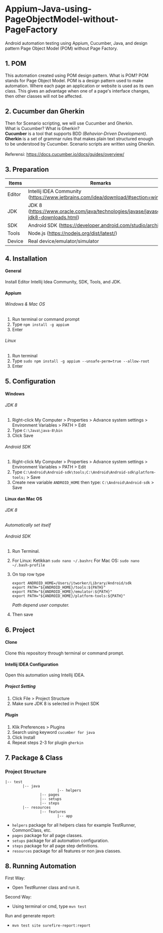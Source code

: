 # Appium-Java-using-PageObjectModel-without-PageFactory
Android automation testing using Appium, Cucumber, Java, and design pattern Page Object Model (POM) without Page Factory.

## 1. POM

This automation created using POM design pattern. What is POM? POM stands for Page Object Model. POM is a design pattern used to make automation. Where each page an application or website is used as its own class. This gives an advantage when one of a page's interface changes, then other classes will not be affected. 

## 2. Cucumber dan Gherkin

Then for Scenario scripting, we will use Cucumber and Gherkin.<br/>
What is Cucumber? What is Gherkin?<br/>
**Cucumber** is a tool that supports BDD *(Behavior-Driven Development)*.<br/>
**Gherkin** is a set of grammar rules that makes plain text structured enough to be understood by Cucumber. Scenario scripts are written using Gherkin.<br/><br/>Referensi: https://docs.cucumber.io/docs/guides/overview/

## 3. Preparation

| Items        | Remarks                                                         |
| ------------ | ------------------------------------------------------------ |
| Editor       | Intellij IDEA Community (https://www.jetbrains.com/idea/download/#section=windows) |
| JDK          | JDK 8 (https://www.oracle.com/java/technologies/javase/javase-jdk8-downloads.html) |
| SDK          | Android SDK (https://developer.android.com/studio/archive)   |
| Tools        | Node.js (https://nodejs.org/dist/latest/)                    |
| Device       | Real device/emulator/simulator                                      |

## 4. Installation

#### General

Install Editor Intellij Idea Community, SDK, Tools, and JDK.

#### Appium

###### Windows & Mac OS

1. Run terminal or command prompt
2. Type ```npm install -g appium``` 
3. Enter

###### Linux

1. Run terminal
2. Type ```sudo npm install -g appium --unsafe-perm=true --allow-root``` 
3. Enter

## 5. Configuration

#### Windows

###### JDK 8

1. Right-click My Computer > Properties > Advance system settings > Environment Variables > PATH > Edit 
2. Type `C:\Java\java-8\bin` 
3. Click Save

###### Android SDK

1. Right-click My Computer > Properties > Advance system settings > Environment Variables > PATH > Edit
2. Type ```C:\Android\Android-sdk\tools;C:\Android\Android-sdk\platform-tools;``` > Save
3. Create new variable  ```ANDROID_HOME``` then type: ```C:\Android\Android-sdk``` > Save

#### Linux dan Mac OS

###### JDK 8

*Automatically set itself*

###### Android SDK

1. Run Terminal.

2. For Linux: Ketikkan ```sudo nano ~/.bashrc``` For Mac OS: ```sudo nano ~/.bash-profile``` 

3. On top row type

   ```
   export ANDROID_HOME=/Users/itworker/Library/Android/sdk
   export PATH="${ANDROID_HOME}/tools:${PATH}"
   export PATH="${ANDROID_HOME}/emulator:${PATH}"
   export PATH="${ANDROID_HOME}/platform-tools:${PATH}"
   ```

   *Path depend user computer.*

4. Then save

## 6. Project

#### Clone

Clone this repository through terminal or command prompt.

#### Intellij IDEA Configuration

Open this automation using Intellij IDEA.

##### Project Setting

1. Click File > Project Structure
2. Make sure JDK 8 is selected in Project SDK

##### Plugin

1. Klik Preferences > Plugins
2. Search using keyword `cucumber for java`
3. Click Install
4. Repeat steps 2-3 for plugin `gherkin`

## 7. Package & Class

### Project Structure

```
|-- test
		|-- java
            			|-- helpers
				|-- pages
				|-- setups
				|-- steps
		|-- resources
				|-- features
            			|-- app
```

- `helpers` package for all helpers class for example TestRunner, CommonClass, etc.
- `pages` package for all page classes.
- `setups` package for all automation configuration.
- `steps` package for all page step definitions.
- `resources` package for all features or non java classes.

## 8. Running Automation

First Way:
- Open TestRunner class and run it.

Second Way:
- Using terminal or cmd, type ```mvn test```

Run and generate report:
- ```mvn test site surefire-report:report```
